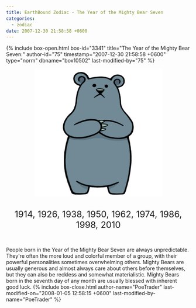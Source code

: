 ```yaml
---
title: EarthBound Zodiac - The Year of the Mighty Bear Seven
categories:
  - zodiac
date: 2007-12-30 21:58:58 +0600
---
```

{% include box-open.html box-id="3341" title="The Year of the Mighty Bear Seven:" author-id="75" timestamp="2007-12-30 21:58:58 +0600" type="norm" dbname="box10502" last-modified-by="75" %}
<center><img src="bearcolorsm.png" title="Illustration by kota12" /><br /><br />

<font size="+2">1914, 1926, 1938, 1950, 1962, 1974, 1986, 1998, 2010</font></center><br />

People born in the Year of the Mighty Bear Seven are always unpredictable. They're often the more loud and colorful member of a group, with their powerful personalities sometimes overwhelming others. Mighty Bears are usually generous and almost always care about others before themselves, but they can also be reckless and somewhat materialistic. Mighty Bears born in the seventh day of any month are usually blessed with inherent good luck.
{% include box-close.html author-name="PoeTrader" last-modified-on="2008-01-05 12:58:15 +0600" last-modified-by-name="PoeTrader" %}
